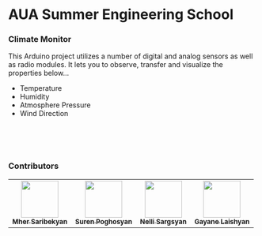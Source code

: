 # AUA Summer Engineering School
### Climate Monitor

This Arduino project utilizes a number of digital and analog sensors as well as radio modules.
It lets you to observe, transfer and visualize the properties below...

- Temperature
- Humidity
- Atmosphere Pressure
- Wind Direction


</br>
</br>
</br>


### Contributors

<table>
  <tr>
    <td align="center"><a href="https://github.com/msaribekyan"><img src="https://avatars.githubusercontent.com/msaribekyan?v=4" width="75px;" alt=""/><br /><sub><b>Mher Saribekyan</b></sub></a><br /></td>
    <td align="center"><a href="https://github.com/surenpoghosian"><img src="https://avatars.githubusercontent.com/surenpoghosian?v=4" width="75px;" alt=""/><br /><sub><b>Suren Poghosyan</b></sub></a><br /></td>
    <td align="center"><a href="https://github.com/surenpoghosian"><img src="https://avatars.githubusercontent.com/NelliSargsyan?v=4" width="75px;" alt=""/><br /><sub><b>Nelli Sargsyan</b></sub></a><br /></td>
    <td align="center"><a href="https://github.com/laishyan"><img src="https://avatars.githubusercontent.com/laishyan?v=4" width="75px;" alt=""/><br /><sub><b>Gayane Laishyan</b></sub></a><br /></td>
    <!-- Add more contributors below in the same format -->
  </tr>
</table>
